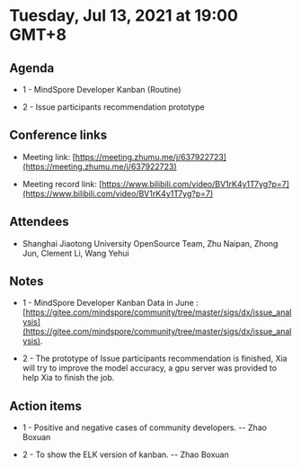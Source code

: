 # Tuesday, Jul 13, 2021 at 19:00 GMT+8

## Agenda

* 1 - MindSpore Developer Kanban (Routine)

* 2 - Issue participants recommendation prototype

## Conference links

* Meeting link: [https://meeting.zhumu.me/j/637922723](https://meeting.zhumu.me/j/637922723)

* Meeting record link: [https://www.bilibili.com/video/BV1rK4y1T7yg?p=7](https://www.bilibili.com/video/BV1rK4y1T7yg?p=7)

## Attendees

* Shanghai Jiaotong University OpenSource Team, Zhu Naipan, Zhong Jun, Clement Li, Wang Yehui

## Notes

* 1 - MindSpore Developer Kanban Data in June : [https://gitee.com/mindspore/community/tree/master/sigs/dx/issue_analysis](https://gitee.com/mindspore/community/tree/master/sigs/dx/issue_analysis).

* 2 - The prototype of Issue participants recommendation is finished, Xia will try to improve the model accuracy, a gpu server was provided to help Xia to finish the job.

## Action items

* 1 - Positive and negative cases of community developers. -- Zhao Boxuan

* 2 - To show the ELK version of kanban. -- Zhao Boxuan